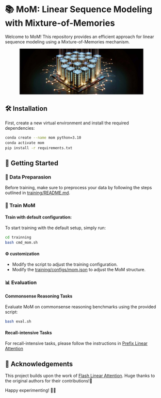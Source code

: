 # 📚 MoM: Linear Sequence Modeling with Mixture-of-Memories

Welcome to MoM! This repository provides an efficient approach for linear sequence modeling using a Mixture-of-Memories mechanism.

<div align="center">
  <img height="150" alt="image" src="assets/MoM.jpg">
</div>

## 🛠 Installation

First, create a new virtual environment and install the required dependencies:
```bash
conda create --name mom python=3.10
conda activate mom
pip install -r requirements.txt
```

## 🚀 Getting Started

### 📂 Data Preparasion
Before training, make sure to preprocess your data by following the steps outlined in [training/README.md](training/README.md).

### 🎯 Train MoM

#### Train with default configuration:
To start training with the default setup, simply run:
```bash
cd trainning
bash cmd_mom.sh
```

#### ⚙️ customization
- Modify the script to adjust the training configuration.
- Modify the [training/configs/mom.json](training/configs/mom.json) to adjust the MoM structure.

### 📊 Evaluation

#### Commonsense Reasoning Tasks

Evaluate MoM on commonsense reasoning benchmarks using the provided script:
```bash
bash eval.sh
```

#### Recall-intensive Tasks

For recall-intensive tasks, please follow the instructions in [Prefix Linear Attention](https://github.com/HazyResearch/prefix-linear-attention)

## 🙌 Acknowledgements
This project builds upon the work of [Flash Linear Attention](https://github.com/fla-org/flash-linear-attention). Huge thanks to the original authors for their contributions!🎉

Happy experimenting! 🚀🔥